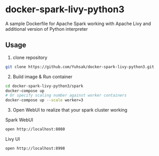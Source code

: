 # docker-spark-livy-python3
A sample Dockerfile for Apache Spark working with Apache Livy and additional version of Python interpreter

## Usage

1. clone repository

```sh
git clone https://github.com/Yuhsak/docker-spark-livy-python3.git
```

2. Build image & Run container

```sh
cd docker-spark-livy-python3/spark
docker-compose up
# Or specify scaling number against worker containers
docker-compose up --scale worker=3
```

3. Open WebUI to realize that your spark cluster working

Spark WebUI

```sh
open http://localhost:8080
```

Livy UI
```sh
open http://localhost:8998
```